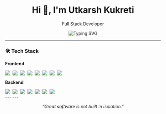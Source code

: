 <h1 align="center">Hi 👋, I'm Utkarsh Kukreti</h1>
<p align="center">
  Full Stack Developer
</p>

<p align="center">
  <img src="https://readme-typing-svg.demolab.com?font=Fira+Code&weight=600&pause=500&center=true&vCenter=true&width=500&lines=Frontend-first+Full+Stack+Developer;React+%7C+TypeScript+%7C+Node.js+%7C+PostgreSQL+%7C+More...+%7C;Always+Learning+%26+Building+Things+🚀" alt="Typing SVG" />
</p>



---

### 🛠️ Tech Stack

**Frontend** 
<div align="left" style="display: flex; flex-wrap: wrap; gap: 8px;"> 
  <img src="https://img.shields.io/badge/-React-61DAFB?style=flat&logo=react&logoColor=black" />
  <img src="https://img.shields.io/badge/-TypeScript-3178C6?style=flat&logo=typescript&logoColor=white" />
  <img src="https://img.shields.io/badge/-Redux_Toolkit-764ABC?style=flat&logo=redux&logoColor=white" />
  <img src="https://img.shields.io/badge/-Jest-C21325?style=flat&logo=jest&logoColor=white" />
  <img src="https://img.shields.io/badge/-RTL-E33332?style=flat&logo=testing-library&logoColor=white" />
  <img src="https://img.shields.io/badge/-Vitest-6E9F18?style=flat" />
  <img src="https://img.shields.io/badge/-Cypress-17202C?style=flat&logo=cypress&logoColor=white" />
  <img src="https://img.shields.io/badge/-Playwright-2EAD33?style=flat&logo=playwright&logoColor=white" />
</div>

**Backend**  
<div align="left" style="display: flex; flex-wrap: wrap; gap: 8px;">
  <img src="https://img.shields.io/badge/-Node.js-339933?style=flat&logo=nodedotjs&logoColor=white" />
  <img src="https://img.shields.io/badge/-NestJS-E0234E?style=flat&logo=nestjs&logoColor=white" />
  <img src="https://img.shields.io/badge/-PostgreSQL-4169E1?style=flat&logo=postgresql&logoColor=white" />
  <img src="https://img.shields.io/badge/-MongoDB-47A248?style=flat&logo=mongodb&logoColor=white" />
  <img src="https://img.shields.io/badge/-Prisma-2D3748?style=flat&logo=prisma&logoColor=white" />
  <img src="https://img.shields.io/badge/-Docker-2496ED?style=flat&logo=docker&logoColor=white" />
  <img src="https://img.shields.io/badge/-Kubernetes-326CE5?style=flat&logo=kubernetes&logoColor=white" />
</div>
---
<!---
### 📈 GitHub Stats

<p align="center">
  <img src="https://github-readme-stats.vercel.app/api?username=fs-projects&show_icons=true&theme=github_dark&hide_border=true" alt="GitHub Stats" />
</p>

<p align="center">
  <img src="https://github-readme-streak-stats.herokuapp.com/?user=fs-projects&theme=dark&hide_border=true" alt="GitHub Streak" />
</p>

<p align="center">
  <img src="https://github-readme-activity-graph.cyclic.app/graph?username=fs-projects&theme=react-dark&hide_border=true" alt="Contribution Graph" />
</p>

---

### 🏆 GitHub Trophies

<p align="center">
  <img src="https://github-profile-trophy.vercel.app/?username=fs-projects&theme=gruvbox&no-bg=true&no-frame=true" alt="GitHub Trophies" />
</p>
--->
---

<p align="center">
  <i>“Great software is not built in isolation.”</i>
</p>

<!---
fs-projects/fs-projects is a ✨ special ✨ repository because its `README.md` (this file) appears on your GitHub profile.
You can click the Preview link to take a look at your changes.
--->
